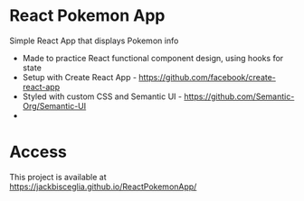 # React Pokemon App
Simple React App that displays Pokemon info
* Made to practice React functional component design, using hooks for state
* Setup with Create React App - https://github.com/facebook/create-react-app
* Styled with custom CSS and Semantic UI - https://github.com/Semantic-Org/Semantic-UI
*

# Access
This project is available at https://jackbisceglia.github.io/ReactPokemonApp/
